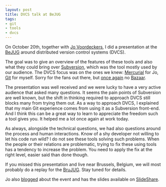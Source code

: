 ```yaml
---
layout: post
title: DVCS talk at BeJUG
tags:
- git
- tools
- dvcs
---
```


On October 20th, together with [Jo Voordeckers](https://twitter.com/jovoordeckers), I did a presentation at the [BeJUG](https://web.archive.org/web/20101122092016/http://www.bejug.org:80/confluenceBeJUG/display/BeJUG/Home) around distributed version control systems (DVCS).

The goal was to give an overview of the features of these tools and also what they could bring over [Subversion](https://subversion.apache.org/), which was the tool mostly used by our audience.
The DVCS focus was on the ones we knew: [Mercurial](https://www.mercurial-scm.org/) for Jo, [Git](https://git-scm.com/) for myself.
Sorry for the fans out there, but [once again](https://code.google.com/p/support/wiki/DVCSAnalysis) no [Bazaar](https://bazaar.canonical.com).

The presentation was well received and we were lucky to have a very active audience that asked many questions.
It seems the pain points of Subversion are well known, but the shift in thinking required to approach DVCS still blocks many from trying them out.
As a way to approach DVCS, I explained that my main Git experience comes from using it as a Subversion front-end.
And I think this can be a great way to learn to appreciate the freedom such a tool gives you.
It helped me a lot once again at work today.

As always, alongside the technical questions, we had also questions around the process and human interactions.
Know of a shy developer not willing to let his code run wild?
I do not see these tools solving such problems.
When the people or their relations are problematic, trying to fix these using tools has a tendency to increase the problem.
You need to apply the fix at the right level, easier said than done though.

If you missed this presentation and live near Brussels, Belgium, we will most probably do a replay for the [BruJUG](https://www.meetup.com/BruJUG/).
Stay tuned for details.

Jo also [blogged](http://blog.pursuit.be/2010/10/bejug-distributed-versioning-tools-in.html) about the event and has the slides available on [SlideShare](https://www.slideshare.net/pursuit/distributed-versioning-tools-bejug-2010).